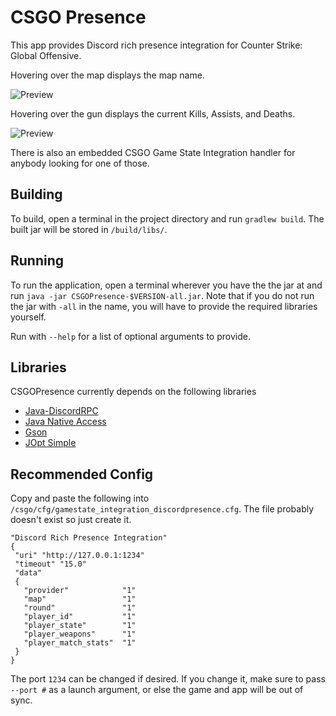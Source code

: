 # CSGO Presence

This app provides Discord rich presence integration for Counter Strike: Global Offensive.

Hovering over the map displays the map name.

![Preview](https://cdn.discordapp.com/attachments/345670598472499201/427246141503963157/unknown.png)

Hovering over the gun displays the current Kills, Assists, and Deaths.

![Preview](https://cdn.discordapp.com/attachments/345670598472499201/427246290296897547/unknown.png)

There is also an embedded CSGO Game State Integration handler for anybody looking for one of those.

## Building

To build, open a terminal in the project directory and run `gradlew build`. The built jar will be stored in `/build/libs/`.

## Running

To run the application, open a terminal wherever you have the the jar at and run `java -jar CSGOPresence-$VERSION-all.jar`. Note that if you do not run the jar with `-all` in the name, you will have to provide the required libraries yourself.

Run with `--help` for a list of optional arguments to provide.

## Libraries

CSGOPresence currently depends on the following libraries

* [Java-DiscordRPC](https://github.com/MinnDevelopment/java-discord-rpc)
* [Java Native Access](https://github.com/java-native-access/jna)
* [Gson](https://github.com/google/gson)
* [JOpt Simple](https://pholser.github.io/jopt-simple/)

## Recommended Config

Copy and paste the following into `/csgo/cfg/gamestate_integration_discordpresence.cfg`. The file probably doesn't exist so just create it.

```
"Discord Rich Presence Integration"
{
 "uri" "http://127.0.0.1:1234"
 "timeout" "15.0"
 "data"
 {
   "provider"            "1"
   "map"                 "1"
   "round"               "1"
   "player_id"           "1"
   "player_state"        "1"
   "player_weapons"      "1"
   "player_match_stats"  "1"
 }
}
```

The port `1234` can be changed if desired. If you change it, make sure to pass `--port #` as a launch argument, or else the game and app will be out of sync.